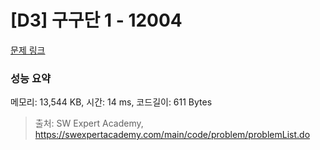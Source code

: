 # [D3] 구구단 1 - 12004 

[문제 링크](https://swexpertacademy.com/main/code/problem/problemDetail.do?contestProbId=AXkcWgFa8sADFAS8) 

### 성능 요약

메모리: 13,544 KB, 시간: 14 ms, 코드길이: 611 Bytes



> 출처: SW Expert Academy, https://swexpertacademy.com/main/code/problem/problemList.do